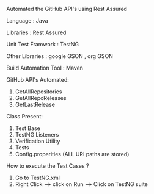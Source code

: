 Automated the GitHub API's using Rest Assured

Language : Java

Libraries : Rest Assured

Unit Test Framwork : TestNG

Other Libraries : google GSON , org GSON

Build Automation Tool : Maven

GitHub API's Automated:
1. GetAllRepositories
2. GetAllRepoReleases
3. GetLastRelease 

Class Present:
1. Test Base
2. TestNG Listeners
3. Verification Utility
4. Tests
5. Config.properities (ALL URI paths are stored)

How to execute the Test Cases ?
1. Go to TestNG.xml
2. Right Click --> click on Run --> Click on TestNG suite


